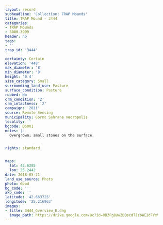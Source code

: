 ```yaml
---
layout: record
subheadline: 'Collection: TRAP Mounds'
title: TRAP Mound - 3444
categories:
- TRAP Mounds
- 3000-3999
header: no
tags:
- ''
trap_id: '3444'

certainty: Certain
elevation: '448'
max_diameter: '8'
min_diameter: '8'
height: '0.4'
size_category: Small
surrounding_land_use: Pasture
surface_condition: Pasture
robbed: No
crm_condition: '2'
crm_intactness: '2'
campaign: '2011'
source: Remote Sensing
municipality: Gorno Sahrane necropolis
locality: ''
bgcode: DS001
notes: |-
  Overgrown; small stones on the surface.


rights: standard


maps:
  lat: 42.6285
  lon: 25.2442
date: 2018-05-21
land_use_source: Photo
photo: Good
bg_code: ''
akb_code: ''
latitude: '42.663725'
longitude: '25.216963'
images:
- title: 3444_Overview_E.dng
  image_path: https://drive.google.com/uc?id=0B3Rg88wZDQscdTJzbWE2dFYxVzA
---
```

